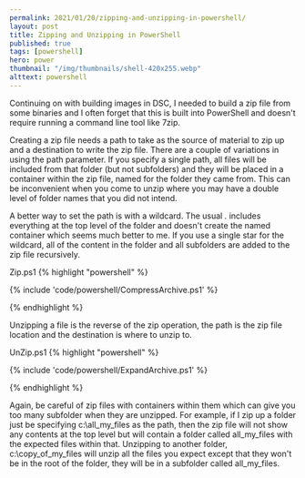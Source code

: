 ```yaml
---
permalink: 2021/01/20/zipping-and-unzipping-in-powershell/
layout: post
title: Zipping and Unzipping in PowerShell
published: true
tags: [powershell]
hero: power
thumbnail: "/img/thumbnails/shell-420x255.webp"
alttext: powershell
---
```


Continuing on with building images in DSC, I needed to build a zip file from some binaries and I often forget that this is
built into PowerShell and doesn't require running a command line tool like 7zip.

Creating a zip file needs a path to take as the source of material to zip up and a destination to write the zip file.
There are a couple of variations in using the path parameter. If you specify a single path, all files will be included from that folder (but not subfolders) and they will be placed in a container within the zip file, named for the folder they came from. This can be inconvenient when you come to unzip where you may have a double level of folder names that you did not intend.

A better way to set the path is with a wildcard. The usual _._ includes everything at the top level of the folder and doesn't create the named container which seems much better to me. If you use a single star for the wildcard, all of the content in the folder and all subfolders are added to the zip file recursively.

Zip.ps1
{% highlight "powershell" %}

{% include 'code/powershell/CompressArchive.ps1' %}

{% endhighlight %}

Unzipping a file is the reverse of the zip operation, the path is the zip file location and the destination is where to unzip to.

UnZip.ps1
{% highlight "powershell" %}

{% include 'code/powershell/ExpandArchive.ps1' %}

{% endhighlight %}

Again, be careful of zip files with containers within them which can give you too many subfolder when they are unzipped. For example, if I zip up a folder just be specifying c:\all_my_files as the path, then the zip file will not show any contents at the top level but will contain a folder called all_my_files with the expected files within that. Unzipping to another folder, c:\copy_of_my_files will unzip all the files you expect except that they won't be in the root of the folder, they will be in a subfolder called all_my_files.
